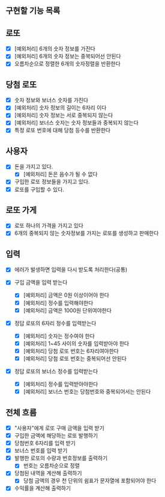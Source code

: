 ## 구현할 기능 목록

## 로또

- [x] [예외처리] 6개의 숫자 정보를 가진다
- [x] [예외처리] 6개의 숫자 정보는 중복되어선 안된다
- [x] 오름차순으로 정렬한 6개의 숫자정렬을 반환한다

## 당첨 로또

- [x] 숫자 정보와 보너스 숫자를 가진다
- [x] [예외처리] 숫자 정보의 길이는 6자리 이다
- [x] [예외처리] 숫자 정보는 서로 중복되지 않는다
- [x] [예외처리] 보너스 숫자는 숫자 정보들과 중복되지 않는다
- [x] 특정 로또 번호에 대해 당첨 등수를 반환한다

## 사용자

- [x] 돈을 가지고 있다.
  - [x] [예외처리] 돈은 음수가 될 수 없다
- [x] 구입한 로또 정보들을 가지고 있다.
- [x] 로또를 구입할 수 있다.

## 로또 가게

- [x] 로또 하나의 가격을 가지고 있다
- [x] 6개의 중복되지 않는 숫자정보를 가지는 로또를 생성하고 판매한다

## 입력

- [x] 에러가 발생하면 입력을 다시 받도록 처리한다(공통)
- [x] 구입 금액을 입력 받는다

  - [x] [예외처리] 금액은 0원 이상이어야 한다
  - [x] [예외처리] 정수를 입력해야한다
  - [x] [예외처리] 금액은 1000원 단위여야한다

- [x] 정답 로또의 6자리 정수를 입력받는다

  - [x] [예외처리] 숫자는 정수여야 한다
  - [x] [예외처리] 1~45 사이의 숫자를 입력받아야 한다
  - [x] [예외처리] 당첨 로또 번호는 6자리여야한다
  - [x] [예외처리] 당첨 로또 번호는 중복되어선 안된다

- [x] 정답 로또의 보너스 정수를 입력받는다
  - [x] [예외처리] 정수를 입력받아야한다
  - [x] [예외처리] 보너스 번호는 당첨번호와 중복되어서는 안된다

## 전체 흐름

- [x] "사용자"에게 로또 구매 금액을 입력 받기
- [x] 구입한 금액에 해당하는 로또 발행하기
- [x] 당첨번호 6자리를 입력 받기
- [x] 보너스 번호를 입력 받기
- [x] 발행한 로또의 수량과 번호정보를 출력하기
  - [x] 번호는 오름차순으로 정렬
- [x] 당첨된 내역을 계산해 출력하기
  - [x] 당첨 금액의 경우 천 단위의 쉼표가 문자열에 포함되어야 한다
- [x] 수익률을 계산해 출력하기
